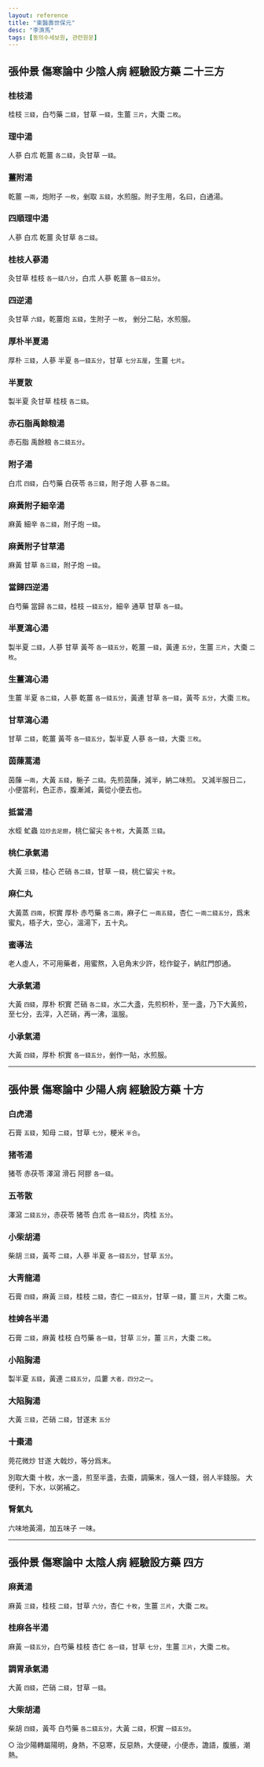 ```yaml
---
layout: reference
title: "東醫壽世保元"
desc: "李濟馬"
tags: [동의수세보원, 관련원문]
---
```



## 張仲景 傷寒論中 少陰人病 經驗設方藥 二十三方

### 桂枝湯

桂枝 <small>三錢</small>，白芍藥 <small>二錢</small>，甘草 <small>一錢</small>，生薑 <small>三片</small>，大棗 <small>二枚</small>。

### 理中湯

人蔘 白朮 乾薑 <small>各二錢</small>，灸甘草 <small>一錢</small>。

### 薑附湯

乾薑 <small>一兩</small>，炮附子 <small>一枚</small>，剉取 <small>五錢</small>，水煎服。附子生用，名曰，白通湯。

### 四順理中湯

人蔘 白朮 乾薑 灸甘草 <small>各二錢</small>。

### 桂枝人蔘湯

灸甘草 桂枝 <small>各一錢八分</small>，白朮 人蔘 乾薑 <small>各一錢五分</small>。

### 四逆湯

灸甘草 <small>六錢</small>，乾薑炮 <small>五錢</small>，生附子 <small>一枚</small>， 剉分二貼，水煎服。

### 厚朴半夏湯

厚朴 <small>三錢</small>，人蔘 半夏 <small>各一錢五分</small>，甘草 <small>七分五厘</small>，生薑 <small>七片</small>。

### 半夏散

製半夏 灸甘草 桂枝 <small>各二錢</small>。

### 赤石脂禹餘粮湯

赤石脂 禹餘粮 <small>各二錢五分</small>。

### 附子湯

白朮 <small>四錢</small>，白芍藥 白茯苓 <small>各三錢</small>，附子炮 人蔘 <small>各二錢</small>。

### 麻黃附子細辛湯

麻黃 細辛 <small>各二錢</small>，附子炮 <small>一錢</small>。

### 麻黃附子甘草湯

麻黃 甘草 <small>各三錢</small>，附子炮 <small>一錢</small>。

### 當歸四逆湯

白芍藥 當歸 <small>各二錢</small>，桂枝 <small>一錢五分</small>，細辛 通草 甘草 <small>各一錢</small>。

### 半夏瀉心湯

製半夏 <small>二錢</small>，人蔘 甘草 黃芩 <small>各一錢五分</small>，乾薑 <small>一錢</small>，黃連 <small>五分</small>，生薑 <small>三片</small>，大棗 <small>二枚</small>。

### 生薑瀉心湯

生薑 半夏 <small>各二錢</small>，人蔘 乾薑 <small>各一錢五分</small>，黃連 甘草 <small>各一錢</small>，黃芩 <small>五分</small>，大棗 <small>三枚</small>。

### 甘草瀉心湯

甘草 <small>二錢</small>，乾薑 黃芩 <small>各一錢五分</small>，製半夏 人蔘 <small>各一錢</small>，大棗 <small>三枚</small>。

### 茵蔯蒿湯

茵蔯 <small>一兩</small>，大黃 <small>五錢</small>，梔子 <small>二錢</small>。先煎茵蔯，減半，納二味煎。 又減半服日二，小便當利，色正赤，腹漸減，黃從小便去也。

### 抵當湯

水蛭 虻蟲 <small>竝炒去足翅</small>，桃仁留尖 <small>各十枚</small>，大黃蒸 <small>三錢</small>。

### 桃仁承氣湯

大黃 <small>三錢</small>，桂心 芒硝 <small>各二錢</small>，甘草 <small>一錢</small>，桃仁留尖 <small>十枚</small>。

### 麻仁丸

大黃蒸 <small>四兩</small>，枳實 厚朴 赤芍藥 <small>各二兩</small>，麻子仁 <small>一兩五錢</small>，杏仁 <small>一兩二錢五分</small>，爲末蜜丸，梧子大，空心，溫湯下，五十丸。

### 蜜導法

老人虛人，不可用藥者，用蜜熬，入皂角末少許，稔作錠子，納肛門卽通。

### 大承氣湯

大黃 <small>四錢</small>，厚朴 枳實 芒硝 <small>各二錢</small>，水二大盞，先煎枳朴，至一盞，乃下大黃煎，至七分，去滓，入芒硝，再一沸，溫服。

### 小承氣湯

大黃 <small>四錢</small>，厚朴 枳實 <small>各一錢五分</small>，剉作一貼，水煎服。


***

## 張仲景 傷寒論中 少陽人病 經驗設方藥 十方

### 白虎湯

石膏 <small>五錢</small>，知母 <small>二錢</small>，甘草 <small>七分</small>，粳米 <small>半合</small>。

### 猪苓湯

猪苓 赤茯苓 澤瀉 滑石 阿膠 <small>各一錢</small>。

### 五苓散

澤瀉 <small>二錢五分</small>，赤茯苓 猪苓 白朮 <small>各一錢五分</small>，肉桂 <small>五分</small>。

### 小柴胡湯

柴胡 <small>三錢</small>，黃芩 <small>二錢</small>，人蔘 半夏 <small>各一錢五分</small>，甘草 <small>五分</small>。

### 大靑龍湯

石膏 <small>四錢</small>，麻黃 <small>三錢</small>，桂枝 <small>二錢</small>，杏仁 <small>一錢五分</small>，甘草 <small>一錢</small>，薑 <small>三片</small>，大棗 <small>二枚</small>。

### 桂婢各半湯

石膏 <small>二錢</small>，麻黃 桂枝 白芍藥 <small>各一錢</small>，甘草 <small>三分</small>，薑 <small>三片</small>，大棗 <small>二枚</small>。

### 小陷胸湯

製半夏 <small>五錢</small>，黃連 <small>二錢五分</small>，瓜蔞 <small>大者，四分之一</small>。

### 大陷胸湯

大黃 <small>三錢</small>，芒硝 <small>二錢</small>，甘遂末 <small>五分</small>

### 十棗湯

莞花微炒 甘遂 大戟炒，等分爲末。   

別取大棗 十枚，水一盞，煎至半盞，去棗，調藥末，强人一錢，弱人半錢服。 大便利，下水，以粥補之。

### 腎氣丸

六味地黃湯，加五味子 一味。

***

## 張仲景 傷寒論中 太陰人病 經驗設方藥 四方

### 麻黃湯

麻黃 <small>三錢</small>，桂枝 <small>二錢</small>，甘草 <small>六分</small>，杏仁 <small>十枚</small>，生薑 <small>三片</small>，大棗 <small>二枚</small>。

### 桂麻各半湯

麻黃 <small>一錢五分</small>，白芍藥 桂枝 杏仁 <small>各一錢</small>，甘草 <small>七分</small>，生薑 <small>三片</small>，大棗 <small>二枚</small>。

### 調胃承氣湯

大黃 <small>四錢</small>，芒硝 <small>二錢</small>，甘草 <small>一錢</small>。

### 大柴胡湯

柴胡 <small>四錢</small>，黃芩 白芍藥 <small>各二錢五分</small>，大黃 <small>二錢</small>，枳實 <small>一錢五分</small>。

○ 治少陽轉屬陽明，身熱，不惡寒，反惡熱，大便硬，小便赤，譫語，腹脹，潮熱。
